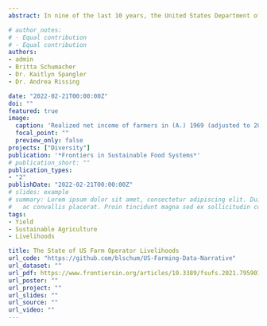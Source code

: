 ```yaml
---
abstract: In nine of the last 10 years, the United States Department of Agriculture (USDA) has reported that the average funds generated on-farm for farm operators to meet living expenses and debt obligations have been negative. This paper pieces together disparate data to understand why farm operators in the most productive agricultural systems on the planet are systematically losing money. The data-driven narrative we present highlights some troubling trends in US farm operator livelihoods. Though US farms are more productive than ever before, rising input costs, volatile production values, and rising land rents have left farmers with unprecedented levels of farm debt, low on-farm incomes, and high reliance on federal programs. For many US farm operators, the indicators of a "good livelihood"-stability, security, equitable rewards for work-are largely absent. 

# author_notes:
# - Equal contribution
# - Equal contribution
authors:
- admin
- Britta Schumacher
- Dr. Kaitlyn Spangler
- Dr. Andrea Rissing

date: "2022-02-21T00:00:00Z"
doi: ""
featured: true
image:
  caption: 'Realized net income of farmers in (A.) 1969 (adjusted to 2019 dollars) and (B.) 2019.'
  focal_point: ""
  preview_only: false
projects: ["Diversity"]
publication: '*Frontiers in Sustainable Food Systems*'
# publication_short: ""
publication_types:
- "2"
publishDate: "2022-02-21T00:00:00Z"
# slides: example
# summary: Lorem ipsum dolor sit amet, consectetur adipiscing elit. Duis posuere tellus
#   ac convallis placerat. Proin tincidunt magna sed ex sollicitudin condimentum.
tags:
- Yield
- Sustainable Agriculture
- Livelihoods

title: The State of US Farm Operator Livelihoods
url_code: "https://github.com/blschum/US-Farming-Data-Narrative"
url_dataset: ""
url_pdf: https://www.frontiersin.org/articles/10.3389/fsufs.2021.795901/full?&utm_source=Email_to_authors_&utm_medium=Email&utm_content=T1_11.5e1_author&utm_campaign=Email_publication&field=&journalName=Frontiers_in_Sustainable_Food_Systems&id=795901 
url_poster: ""
url_project: ""
url_slides: ""
url_source: ""
url_video: ""
---
```


